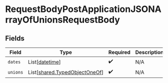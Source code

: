 # RequestBodyPostApplicationJSONArrayOfUnionsRequestBody


## Fields

| Field                                                                              | Type                                                                               | Required                                                                           | Description                                                                        |
| ---------------------------------------------------------------------------------- | ---------------------------------------------------------------------------------- | ---------------------------------------------------------------------------------- | ---------------------------------------------------------------------------------- |
| `dates`                                                                            | List[[datetime](https://docs.python.org/3/library/datetime.html#datetime-objects)] | :heavy_check_mark:                                                                 | N/A                                                                                |
| `unions`                                                                           | List[[shared.TypedObjectOneOf](../../models/shared/typedobjectoneof.md)]           | :heavy_check_mark:                                                                 | N/A                                                                                |